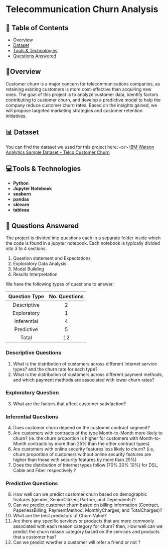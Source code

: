 # Telecommunication Churn Analysis

## 📝 Table of Contents

- [Overview](#about)
- [Dataset](#dataset)
- [Tools &amp; Technologies](#tools)
- [Questions Answered](#questions)

## 🚩Overview <a name = "about"></a>

Customer churn is a major concern for telecommunications companies, as retaining existing customers is more cost-effective than acquiring new ones. The goal of this project is to analyze customer data, identify factors contributing to customer churn, and develop a predictive model to help the company reduce customer churn rates. Based on the insights gained, we will propose targeted marketing strategies and customer retention initiatives.

## 📊 Dataset <a name = "dataset"></a>
You can find the dataset we used for this project here:
`<br>`
[IBM Watson Analytics Sample Dataset - Telco Customer Churn]( https://www.kaggle.com/datasets/ylchang/telco-customer-churn-1113)

## 💻Tools & Technologies <a name = "tools"></a>

- **Python**
- **Jupyter Notebook**  
- **seaborn**
- **pandas**
- **sklearn**
- **tableau**

## 🧾 Questions Answered <a name= "questions"></a>

The project is divided into questions each in a separate folder inside which the code is found in a jupyter notebook. Each notebook is typically divided into 3 to 4 sections:
1. Question statement and Expectations
2. Exploratory Data Analysis
3. Model Building
4. Results Interpretation
   
We have the following types of questions to answer:

|Question Type | No. Questions|
|:---:|:---:|
|Descriptive | 2 |
|Exploratory |1 |
|Inferential | 4 |
| Predictive | 5 |
|Total |12 |

### Descriptive Questions

1. What is the distribution of customers across different Internet service types? and the churn rate for each type?
2. What is the distribution of customers across different payment methods, and which payment methods are associated with lower churn rates?

### Exploratory Question

3. What are the factors that affect customer satisfaction?

### Inferential Questions

4. Does customer churn depend on the customer contract segment?
5. Are customers with contracts of the type Month-to-Month more likely to churn? (ie. the churn proportion is higher for customers with Month-to-Month contracts by more than 25% than the other contract types)
6. Are customers with online security features less likely to churn? (i.e, churn proportion of customers without online security features are higher than those with security features by more than 25%)
7. Does the distribution of Internet types follow (70%   20%  10%) for DSL, Cable and Fiber respectively ?

### Predictive Questions

8. How well can we predict customer churn based on demographic features (gender, SeniorCitizen, Partner, and Dependents)?
9. Can we predict customer churn based on billing information (Contract, PaperlessBilling, PaymentMethod, MonthlyCharges, and TotalCharges)?
10. What are the best predictors of Churn Value?
11. Are there any specific services or products that are more commonly associated with each reason category for churn? then, How well can we predict the churn reason category based on the services and products that a customer has?
12. Can we predict whether a customer will refer a friend or not ?













